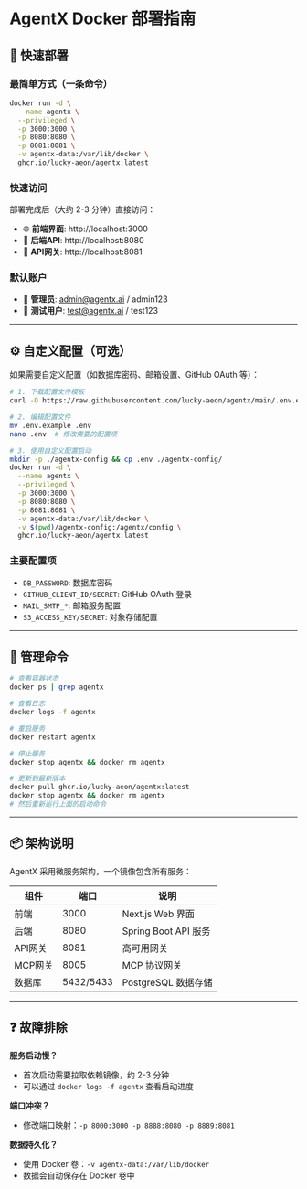 # AgentX Docker 部署指南

## 🚀 快速部署

### 最简单方式（一条命令）

```bash
docker run -d \
  --name agentx \
  --privileged \
  -p 3000:3000 \
  -p 8080:8080 \
  -p 8081:8081 \
  -v agentx-data:/var/lib/docker \
  ghcr.io/lucky-aeon/agentx:latest
```

### 快速访问
部署完成后（大约 2-3 分钟）直接访问：
- 🌐 **前端界面**: http://localhost:3000
- 🔌 **后端API**: http://localhost:8080  
- 🚪 **API网关**: http://localhost:8081

### 默认账户
- 👤 **管理员**: admin@agentx.ai / admin123
- 👤 **测试用户**: test@agentx.ai / test123

---

## ⚙️ 自定义配置（可选）

如果需要自定义配置（如数据库密码、邮箱设置、GitHub OAuth 等）：

```bash
# 1. 下载配置文件模板
curl -O https://raw.githubusercontent.com/lucky-aeon/agentx/main/.env.example

# 2. 编辑配置文件
mv .env.example .env
nano .env  # 修改需要的配置项

# 3. 使用自定义配置启动
mkdir -p ./agentx-config && cp .env ./agentx-config/
docker run -d \
  --name agentx \
  --privileged \
  -p 3000:3000 \
  -p 8080:8080 \
  -p 8081:8081 \
  -v agentx-data:/var/lib/docker \
  -v $(pwd)/agentx-config:/agentx/config \
  ghcr.io/lucky-aeon/agentx:latest
```

### 主要配置项
- `DB_PASSWORD`: 数据库密码
- `GITHUB_CLIENT_ID/SECRET`: GitHub OAuth 登录
- `MAIL_SMTP_*`: 邮箱服务配置
- `S3_ACCESS_KEY/SECRET`: 对象存储配置

---

## 🔧 管理命令

```bash
# 查看容器状态
docker ps | grep agentx

# 查看日志
docker logs -f agentx

# 重启服务
docker restart agentx

# 停止服务
docker stop agentx && docker rm agentx

# 更新到最新版本
docker pull ghcr.io/lucky-aeon/agentx:latest
docker stop agentx && docker rm agentx
# 然后重新运行上面的启动命令
```

---

## 📦 架构说明

AgentX 采用微服务架构，一个镜像包含所有服务：

| 组件 | 端口 | 说明 |
|------|------|------|
| 前端 | 3000 | Next.js Web 界面 |
| 后端 | 8080 | Spring Boot API 服务 |
| API网关 | 8081 | 高可用网关 |
| MCP网关 | 8005 | MCP 协议网关 |
| 数据库 | 5432/5433 | PostgreSQL 数据存储 |

---

## ❓ 故障排除

**服务启动慢？**
- 首次启动需要拉取依赖镜像，约 2-3 分钟
- 可以通过 `docker logs -f agentx` 查看启动进度

**端口冲突？**
- 修改端口映射：`-p 8000:3000 -p 8888:8080 -p 8889:8081`

**数据持久化？**
- 使用 Docker 卷：`-v agentx-data:/var/lib/docker`
- 数据会自动保存在 Docker 卷中